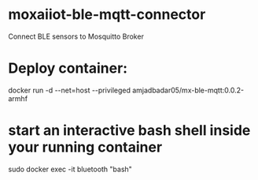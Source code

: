 # moxaiiot-ble-mqtt-connector
Connect BLE sensors to Mosquitto Broker 

# Deploy container:
docker run -d --net=host --privileged  amjadbadar05/mx-ble-mqtt:0.0.2-armhf

# start an interactive bash shell inside your running container
sudo docker exec -it bluetooth "bash"
